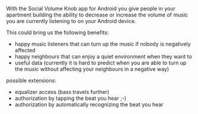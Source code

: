 With the Social Volume Knob app for Android you give people in your apartment building the ability to decrease or increase the volume of music you are currently listening to on your Android device.

This could bring us the following benefits:

 * happy music listeners that can turn up the music if nobody is negatively affected
 * happy neighbours that can enjoy a quiet environment when they want to
 * useful data (currently it is hard to predict when you are able to turn up the music without affecting your neighbours in a negative way)

possible extensions:
 - equalizer access (bass travels further)
 - authorization by tapping the beat you hear ;-)
 - authorization by automatically recognizing the beat you hear
